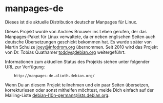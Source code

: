 # manpages-de

Dieses ist die aktuelle Distribution deutscher Manpages für Linux.

Dieses Projekt wurde von Andries Brouwer ins Leben gerufen, der das
Manpages-Paket für Linux verwaltete, da er neben englischen Seiten auch
deutsche Übersetzungen geschickt bekommen hat. Es wurde später von
Martin Schulze <joey@infodrom.org> übernommen. Seit 2010 wird das
Projekt von Dr. Tobias Quathamer <toddy@debian.org> weitergeführt.

Informationen zum aktuellen Status des Projekts stehen unter
folgender URL zur Verfügung:

        http://manpages-de.alioth.debian.org/

Wenn Du an diesem Projekt teilnehmen und ein paar Seiten übersetzen,
korrekturlesen oder sonst mithelfen möchtest, melde Dich einfach
auf der Mailing-Liste <debian-l10n-german@lists.debian.org>.
